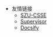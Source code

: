 <!-- _navbar.md -->



* 友情链接
  * [SZU-CSSE](https://csse.szu.edu.cn/)
  * [Supervisor](https://www.philippe-fournier-viger.com/)
  * [Docsify](https://docsify.js.org/#/)